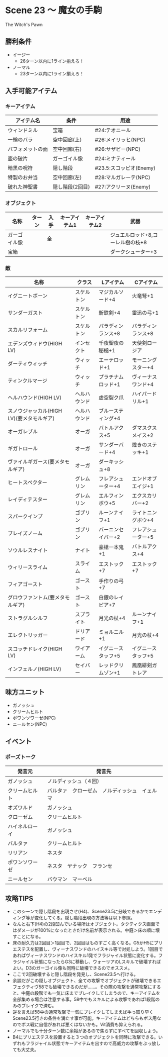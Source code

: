# Scene 23 ～ 魔女の手駒  

The Witch's Pawn

## 勝利条件 

- イージー
  - 26ターン以内に1ライン揃えろ！
- ノーマル
  - 23ターン以内に1ライン揃えろ！

## 入手可能アイテム 

### キーアイテム

|アイテム名|条件|用途|
|---|---|---|
|ウィンドミル|宝箱|#24:テオニール|
|一輪のバラ|空中回廊(上)|#26:メイリッヒ(NPC)|
|バフォメットの面|空中回廊(右)|#26:サザビー(NPC)|
|壷の破片|ガーゴイル像|#24:ミナティール|
|暗黒の呪符|隠し階段|#23.5:スコッピオ(Enemy)|
|特製のお弁当|空中回廊(左)|#28:マルガレーテ(NPC)|
|破れた神聖書|隠し階段(2回目)|#27:アクリーヌ(Enemy)|

### オブジェクト

|名称|ターン|入手|キーアイテム1|キーアイテム2|武器|
|---|---|---|---|---|---|
|ガーゴイル像||全|||ジュエルロッド+8,コーレル樹の枝+8|
|宝箱|||||ダークシューター+3|

### 敵

|名称|クラス|Lアイテム|Cアイテム|
|---|---|---|---|
|イグニートボーン|スケルトン|マジカルソード+4|火竜弩+1|
|サンダーガスト|スケルトン|斬鉄剣+4|雷迅の弓+1|
|スカルリフォーム|スケルトン|パラディンランス+8|パラディンランス+8|
|エデンズウィドウ(HIGH LV)|インセクト|千夜聖夜の秘槌+1|天使剣ロージア|
|ダーティウィッチ|ウィッチ|エーテロッド+1|モーニングスター+4|
|ティンクルマージ|ウィッチ|プラチナムロッド+1|ヴィーナスワンド+4|
|ヘルハウンド(HIGH LV)|ヘルハウンド|虚空裂ク爪|ハイパードリル+1|
|スノウジャッカル(HIGH LV)(要メタモルギア)|ヘルハウンド|ブルースティング+4||
|オーガレブル|オーガ|バトルアクス+5|ダマスクスメイス+2|
|ギガトロール|オーガ|サンダーバード+4|煌きのステッキ+1|
|ヴァイルギガース(要メタモルギア)|オーガ|ダーキッシュ+8||
|ヒートスペクター|グレムリン|フレアシューター+4|エンドオブエイジ+1|
|レイディテスター|グレムリン|エルフィンボウ+5|エクスカリバー+2|
|スパークインプ|ゴブリン|ルーンナイフ+1|ライトニングボウ+4|
|ブレイズノーム|ゴブリン|バーニンセイバー+2|フレアシューター+5|
|ソウルレスナイト|ナイト|豪槍一本鬼+1|バトルアクス+4|
|ウィリースライム|スライム|エストック+7|エストック+7|
|フィアゴースト|ゴースト|手作りの弓+7||
|グロウファントム(要メタモルギア)|ゴースト|白銀のレイピア+7||
|ストラグルシルフ|スプライト|月光の杖+4|ルーンナイフ+1|
|エレクトリッガー|ドリアード|ミョルニル+1|月光の杖+4|
|スコッチドレイク(HIGH LV)|ワイアーム|イグニースタッフ+5|イグニースタッフ+5|
|インフェルノ(HIGH LV)|セイバー|レッドクリムゾン+1|鳳凰緋剣ガトレア|

## 味方ユニット 

- ガノッシュ
- クリームヒルト
- ポワンソワーゼ(NPC)
- ニールセン(NPC)

## イベント 

### ポーズトーク

|発言元|発言先|
|---|---|
|ガノッシュ|ノルディッシュ（４回）|
|クリームヒルト|バルタァ　クローゼム　ノルディッシュ　イェルマ|
|オズワルド|ガノッシュ|
|クローゼム|クリームヒルト|
|ハイネルローイ|ガノッシュ|
|バルタァ|クリームヒルト|
|リリアン|ネスタ|
|ポワンソワーゼ|ネスタ　ヤナック　フランセ|
|ニールセン|バウマン　マーベル|

## 攻略TIPS 

- このシーンで隠し階段を出現させ(H4)、Scene23.5に分岐できるかでエンディング等が変化してくる。隠し階段出現の方法等は以下参照。
- なんと右下(H4)の2段凹んでいる場所はオブジェクト。タクティクス画面ではダメージが100%になったときだけ名前が表示される。中庭＞床の順に壊すことになる。
- 床の耐久力は2回目＞1回目で、2回目はものすごく高くなる。G5かH5にプリエステスを配置し、ヴィーナスワンドのハイスキル等で対処しよう。1回目であればヴィーナスワンドのハイスキル1発でフラジャイル状態に変化する。フラジャイル状態になったらG3に移動し、ウォーリアのLスキルで破壊すればよい。D3のガーゴイル像も同時に破壊できるのでオススメ。
- ここで2回破壊すると隠し階段を発見し、Scene23.5へ行ける。
- 余談だがこの隠しオブジェクト、全ての攻撃でオブジェクトが破壊できるエフェクティヴ58でも破壊できるのだが……。その際の攻撃を通常攻撃にすると、中庭の段階でも一気に床までブレイクしてしまうので、キーアイテムを全部集める場合は注意する事。58中でもスキルによる攻撃であれば1段階のみのブレイクで済む。
- 逆を言えば58中の通常攻撃で一気にブレイクしてしまえば手っ取り早くScene23.5行きの条件を満たす事が可能。キーアイテムはどちらもボス用なのでボス戦に自信があれば悪くはないかも。Vit消費も抑えられる。
- ノーマルでも十分ターン数に余裕があるので焦らずにすべてを回収しよう。
- B4にプリエステスを設置すると３つのオブジェクトを同時に攻撃できる。いずれもフラジャイル状態でキーアイテムを出すので高威力の攻撃をぶっ放しても大丈夫。

